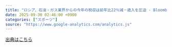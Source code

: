 ```yaml
---
title: "ロシア、石油・ガス業界からの今年の税収は前年比22％減－歳入を圧迫 - Bloomberg.co.jp"
date: 2025-09-30 02:46:00 +0900
categories: ["スポーツ"]
source: "https://www.google-analytics.com/analytics.js"
---
```


[出典はこちら](https://www.google-analytics.com/analytics.js)
